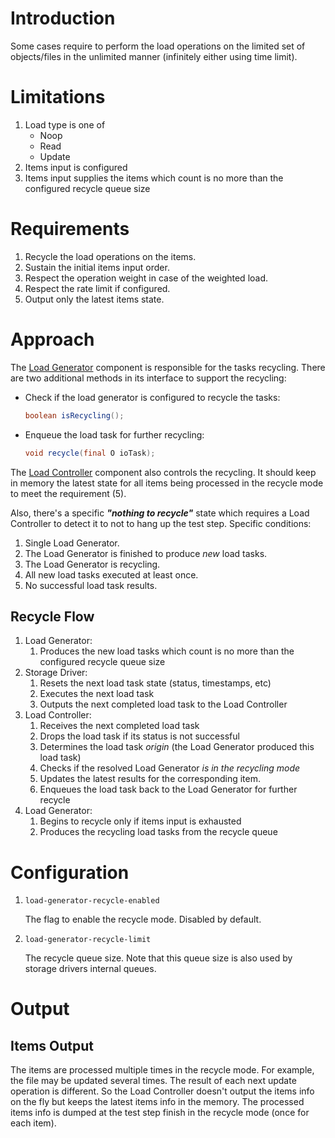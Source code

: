 # Introduction

Some cases require to perform the load operations on the limited set of
objects/files in the unlimited manner (infinitely either using time limit).

# Limitations

1. Load type is one of
    * Noop
    * Read
    * Update
2. Items input is configured
3. Items input supplies the items which count is no more than the
    configured recycle queue size

# Requirements

1. Recycle the load operations on the items.
2. Sustain the initial items input order.
3. Respect the operation weight in case of the weighted load.
4. Respect the rate limit if configured.
5. Output only the latest items state.

# Approach

The [Load Generator](architecture.md#Load_Generator) component is
responsible for the tasks recycling. There are two additional methods in
its interface to support the recycling:
* Check if the load generator is configured to recycle the tasks:
    ```java
    boolean isRecycling();
    ```
* Enqueue the load task for further recycling:
    ```java
    void recycle(final O ioTask);
    ```

The [Load Controller](architecture.md#Load_Controller) component also
controls the recycling. It should keep in memory the latest state for
all items being processed in the recycle mode to meet the requirement
(5).

Also, there's a specific ***"nothing to recycle"*** state which requires
a Load Controller to detect it to not to hang up the test step. Specific
conditions:
1. Single Load Generator.
2. The Load Generator is finished to produce *new* load tasks.
3. The Load Generator is recycling.
4. All new load tasks executed at least once.
5. No successful load task results.

## Recycle Flow

1. Load Generator:
    1. Produces the new load tasks which count is no more than the
        configured recycle queue size
2. Storage Driver:
    1. Resets the next load task state (status, timestamps, etc)
    2. Executes the next load task
    3. Outputs the next completed load task to the Load Controller
3. Load Controller:
    1. Receives the next completed load task
    2. Drops the load task if its status is not successful
    3. Determines the load task *origin* (the Load Generator produced
        this load task)
    4. Checks if the resolved Load Generator *is in the recycling mode*
    5. Updates the latest results for the corresponding item.
    6. Enqueues the load task back to the Load Generator for further
        recycle
4. Load Generator:
    1. Begins to recycle only if items input is exhausted
    2. Produces the recycling load tasks from the recycle queue

# Configuration

1. `load-generator-recycle-enabled`

    The flag to enable the recycle mode. Disabled by default.

2. `load-generator-recycle-limit`

    The recycle queue size. Note that this queue size is also used by
    storage drivers internal queues.

# Output

## Items Output

The items are processed multiple times in the recycle mode. For
example, the file may be updated several times. The result of each
next update operation is different. So the Load Controller doesn't
output the items info on the fly but keeps the latest items info in the
memory. The processed items info is dumped at the test step finish in
the recycle mode (once for each item).
